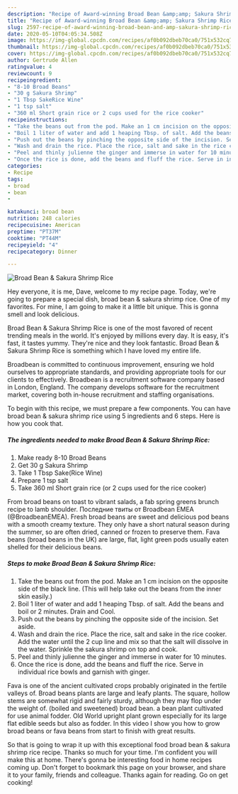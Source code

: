 ```yaml
---
description: "Recipe of Award-winning Broad Bean &amp;amp; Sakura Shrimp Rice"
title: "Recipe of Award-winning Broad Bean &amp;amp; Sakura Shrimp Rice"
slug: 2597-recipe-of-award-winning-broad-bean-and-amp-sakura-shrimp-rice
date: 2020-05-10T04:05:34.508Z
image: https://img-global.cpcdn.com/recipes/af0b092dbeb70ca0/751x532cq70/broad-bean-sakura-shrimp-rice-recipe-main-photo.jpg
thumbnail: https://img-global.cpcdn.com/recipes/af0b092dbeb70ca0/751x532cq70/broad-bean-sakura-shrimp-rice-recipe-main-photo.jpg
cover: https://img-global.cpcdn.com/recipes/af0b092dbeb70ca0/751x532cq70/broad-bean-sakura-shrimp-rice-recipe-main-photo.jpg
author: Gertrude Allen
ratingvalue: 4
reviewcount: 9
recipeingredient:
- "8-10 Broad Beans"
- "30 g Sakura Shrimp"
- "1 Tbsp SakeRice Wine"
- "1 tsp salt"
- "360 ml Short grain rice or 2 cups used for the rice cooker"
recipeinstructions:
- "Take the beans out from the pod. Make an 1 cm incision on the opposite side of the black line. (This will help take out the beans from the inner skin easily.)"
- "Boil 1 liter of water and add 1 heaping Tbsp. of salt. Add the beans and boil or 2 minutes. Drain and Cool."
- "Push out the beans by pinching the opposite side of the incision. Set aside."
- "Wash and drain the rice. Place the rice, salt and sake in the rice cooker. Add the water until the 2 cup line and mix so that the salt will dissolve in the water. Sprinkle the sakura shrimp on top and cook."
- "Peel and thinly julienne the ginger and immerse in water for 10 minutes."
- "Once the rice is done, add the beans and fluff the rice. Serve in individual rice bowls and garnish with ginger."
categories:
- Recipe
tags:
- broad
- bean
- 

katakunci: broad bean  
nutrition: 248 calories
recipecuisine: American
preptime: "PT37M"
cooktime: "PT44M"
recipeyield: "4"
recipecategory: Dinner

---
```



![Broad Bean &amp; Sakura Shrimp Rice](https://img-global.cpcdn.com/recipes/af0b092dbeb70ca0/751x532cq70/broad-bean-sakura-shrimp-rice-recipe-main-photo.jpg)

Hey everyone, it is me, Dave, welcome to my recipe page. Today, we're going to prepare a special dish, broad bean &amp; sakura shrimp rice. One of my favorites. For mine, I am going to make it a little bit unique. This is gonna smell and look delicious.

Broad Bean &amp; Sakura Shrimp Rice is one of the most favored of recent trending meals in the world. It's enjoyed by millions every day. It is easy, it's fast, it tastes yummy. They're nice and they look fantastic. Broad Bean &amp; Sakura Shrimp Rice is something which I have loved my entire life.

Broadbean is committed to continuous improvement, ensuring we hold ourselves to appropriate standards, and providing appropriate tools for our clients to effectively. Broadbean is a recruitment software company based in London, England. The company develops software for the recruitment market, covering both in-house recruitment and staffing organisations.


To begin with this recipe, we must prepare a few components. You can have broad bean &amp; sakura shrimp rice using 5 ingredients and 6 steps. Here is how you cook that.

<!--inarticleads1-->

##### The ingredients needed to make Broad Bean &amp; Sakura Shrimp Rice:

1. Make ready 8-10 Broad Beans
1. Get 30 g Sakura Shrimp
1. Take 1 Tbsp Sake(Rice Wine)
1. Prepare 1 tsp salt
1. Take 360 ml Short grain rice (or 2 cups used for the rice cooker)


From broad beans on toast to vibrant salads, a fab spring greens brunch recipe to lamb shoulder. Последние твиты от Broadbean EMEA (@BroadbeanEMEA). Fresh broad beans are sweet and delicious pod beans with a smooth creamy texture. They only have a short natural season during the summer, so are often dried, canned or frozen to preserve them. Fava beans (broad beans in the UK) are large, flat, light green pods usually eaten shelled for their delicious beans. 

<!--inarticleads2-->

##### Steps to make Broad Bean &amp; Sakura Shrimp Rice:

1. Take the beans out from the pod. Make an 1 cm incision on the opposite side of the black line. (This will help take out the beans from the inner skin easily.)
1. Boil 1 liter of water and add 1 heaping Tbsp. of salt. Add the beans and boil or 2 minutes. Drain and Cool.
1. Push out the beans by pinching the opposite side of the incision. Set aside.
1. Wash and drain the rice. Place the rice, salt and sake in the rice cooker. Add the water until the 2 cup line and mix so that the salt will dissolve in the water. Sprinkle the sakura shrimp on top and cook.
1. Peel and thinly julienne the ginger and immerse in water for 10 minutes.
1. Once the rice is done, add the beans and fluff the rice. Serve in individual rice bowls and garnish with ginger.


Fava is one of the ancient cultivated crops probably originated in the fertile valleys of. Broad beans plants are large and leafy plants. The square, hollow stems are somewhat rigid and fairly sturdy, although they may flop under the weight of. (boiled and sweetened) broad bean. a bean plant cultivated for use animal fodder. Old World upright plant grown especially for its large flat edible seeds but also as fodder. In this video I show you how to grow broad beans or fava beans from start to finish with great results. 

So that is going to wrap it up with this exceptional food broad bean &amp; sakura shrimp rice recipe. Thanks so much for your time. I'm confident you will make this at home. There's gonna be interesting food in home recipes coming up. Don't forget to bookmark this page on your browser, and share it to your family, friends and colleague. Thanks again for reading. Go on get cooking!
